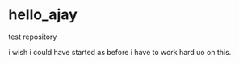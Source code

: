 # hello_ajay
test repository



i wish i could have started as before
i have to work hard uo on this.
